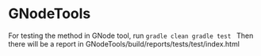 # GNodeTools
For testing the method in GNode tool, run
`gradle clean
 gradle test
`
Then there will be a report in GNodeTools/build/reports/tests/test/index.html
